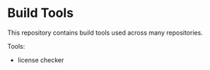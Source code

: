 # Build Tools
This repository contains build tools used across many repositories.  

Tools:
* license checker
